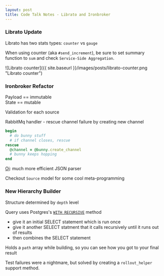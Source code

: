 ```yaml
---
layout: post
title: Code Talk Notes - Librato and Ironbroker
---
```


### Librato Update

Librato has two stats types: `counter` vs `gauge`

When using counter (aka `#send_increment`), be sure to set summary function to `sum` and check `Service-Side Aggregation`.

![Librato counter]({{ site.baseurl }}/images/posts/librato-counter.png "Librato counter")

### Ironbroker Refactor

Payload == immutable  
State == mutable

Validation for each source

RabbitMq handler - rescue channel failure by creating new channel

```ruby
begin
  # do bunny stuff
  # if channel closes, rescue
rescue
  @channel = @bunny.create_channel
  # bunny keeps hopping
end
```

[Oj](https://github.com/ohler55/oj): much more efficient JSON parser

Checkout `Source` model for some cool meta-programming

### New Hierarchy Builder

Structure determined by `depth` level

Query uses Postgres's [`WITH RECURSIVE`](http://www.postgresql.org/docs/8.4/static/queries-with.html) method  
- give it an initial SELECT statement which is run once  
- give it another SELECT statment that it calls recursively until it runs out of results  
- then combines the SELECT statement  

Holds a `path` array while building, so you can see how you got to your final result

Test failures were a nightmare, but solved by creating a `rollout_helper` support method.
